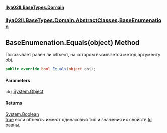 #### [Ilya02Il.BaseTypes.Domain](index.md 'index')
### [Ilya02Il.BaseTypes.Domain.AbstractClasses](Ilya02Il.BaseTypes.Domain.AbstractClasses.md 'Ilya02Il.BaseTypes.Domain.AbstractClasses').[BaseEnumenation](Ilya02Il.BaseTypes.Domain.AbstractClasses.BaseEnumenation.md 'Ilya02Il.BaseTypes.Domain.AbstractClasses.BaseEnumenation')

## BaseEnumenation.Equals(object) Method

Показывает равен ли объект, на котором вызывается метод аргументу [obj](Ilya02Il.BaseTypes.Domain.AbstractClasses.BaseEnumenation.Equals(object).md#Ilya02Il.BaseTypes.Domain.AbstractClasses.BaseEnumenation.Equals(object).obj 'Ilya02Il.BaseTypes.Domain.AbstractClasses.BaseEnumenation.Equals(object).obj').

```csharp
public override bool Equals(object obj);
```
#### Parameters

<a name='Ilya02Il.BaseTypes.Domain.AbstractClasses.BaseEnumenation.Equals(object).obj'></a>

`obj` [System.Object](https://docs.microsoft.com/en-us/dotnet/api/System.Object 'System.Object')

#### Returns
[System.Boolean](https://docs.microsoft.com/en-us/dotnet/api/System.Boolean 'System.Boolean')  
[true](https://docs.microsoft.com/en-us/dotnet/csharp/language-reference/builtin-types/bool 'https://docs.microsoft.com/en-us/dotnet/csharp/language-reference/builtin-types/bool') если объекты имеют одинаковый тип и значения их свойств [Id](Ilya02Il.BaseTypes.Domain.AbstractClasses.BaseEnumenation.Id.md 'Ilya02Il.BaseTypes.Domain.AbstractClasses.BaseEnumenation.Id') равны.